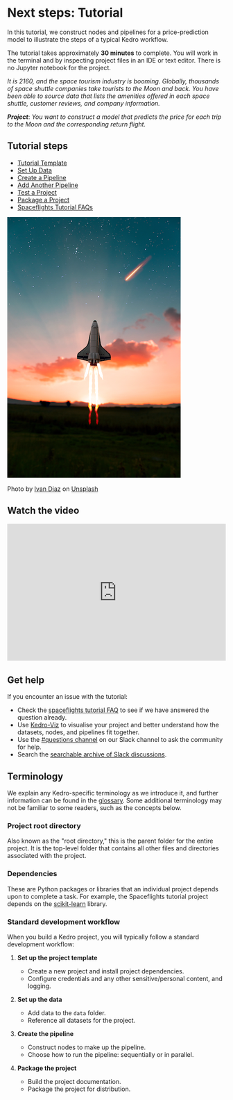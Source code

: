 # Next steps: Tutorial

In this tutorial, we construct nodes and pipelines for a price-prediction model to illustrate the steps of a typical Kedro workflow.

The tutorial takes approximately **30 minutes** to complete. You will work in the terminal and by inspecting project files in an IDE or text editor. There is no Jupyter notebook for the project.

*It is 2160, and the space tourism industry is booming. Globally, thousands of space shuttle companies take tourists to the Moon and back. You have been able to source data that lists the amenities offered in each space shuttle, customer reviews, and company information.*

***Project***: *You want to construct a model that predicts the price for each trip to the Moon and the corresponding return flight.*

## Tutorial steps

- [Tutorial Template](tutorial_template.md)
- [Set Up Data](set_up_data.md)
- [Create a Pipeline](create_a_pipeline.md)
- [Add Another Pipeline](add_another_pipeline.md)
- [Test a Project](test_a_project.md)
- [Package a Project](package_a_project.md)
- [Spaceflights Tutorial FAQs](spaceflights_tutorial_faqs.md)

![](../meta/images/moon-rocket.png)

Photo by <a href="https://unsplash.com/@ivvndiaz">Ivan Diaz</a> on <a href="https://unsplash.com/s/photos/spaceship">Unsplash</a>

## Watch the video

<iframe width="100%" height="315" src="https://www.youtube.com/embed/YBY2Lcz7Gw4" frameborder="0" allowfullscreen></iframe>

## Get help

If you encounter an issue with the tutorial:

- Check the [spaceflights tutorial FAQ](spaceflights_tutorial_faqs.md) to see if we have answered the question already.
- Use [Kedro-Viz](https://docs.kedro.org/projects/kedro-viz/en/latest/) to visualise your project and better understand how the datasets, nodes, and pipelines fit together.
- Use the [#questions channel](https://slack.kedro.org/) on our Slack channel to ask the community for help.
- Search the [searchable archive of Slack discussions](https://linen-slack.kedro.org/).

## Terminology

We explain any Kedro-specific terminology as we introduce it, and further information can be found in the [glossary](../resources/glossary.md). Some additional terminology may not be familiar to some readers, such as the concepts below.

### Project root directory

Also known as the "root directory," this is the parent folder for the entire project. It is the top-level folder that contains all other files and directories associated with the project.

### Dependencies

These are Python packages or libraries that an individual project depends upon to complete a task. For example, the Spaceflights tutorial project depends on the [scikit-learn](https://scikit-learn.org/stable/) library.

### Standard development workflow

When you build a Kedro project, you will typically follow a standard development workflow:

1. **Set up the project template**
    - Create a new project and install project dependencies.
    - Configure credentials and any other sensitive/personal content, and logging.

2. **Set up the data**
    - Add data to the `data` folder.
    - Reference all datasets for the project.

3. **Create the pipeline**
    - Construct nodes to make up the pipeline.
    - Choose how to run the pipeline: sequentially or in parallel.

4. **Package the project**
    - Build the project documentation.
    - Package the project for distribution.
